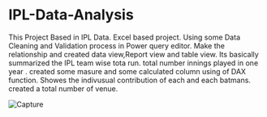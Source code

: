 # IPL-Data-Analysis
This Project Based in IPL Data. Excel based project. Using some Data Cleaning and Validation process in Power query editor. Make the relationship and created data view,Report view and table view. Its basically summarized the IPL team wise tota run. total number innings played in one year . created some masure and some calculated column using of DAX function. Showes the indivusual contribution of each and each batmans. created a total number of venue.

![Capture](https://user-images.githubusercontent.com/117753167/210201434-ee68d984-4a5b-47ad-bfa7-5e4767b96f43.PNG)
